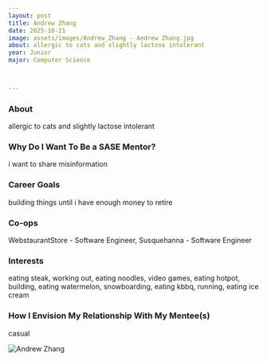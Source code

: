 ```yaml
---
layout: post
title: Andrew Zhang
date: 2025-10-21
image: assets/images/Andrew_Zhang - Andrew Zhang.jpg
about: allergic to cats and slightly lactose intolerant
year: Junior
major: Computer Science



---
```


### About

allergic to cats and slightly lactose intolerant
 

### Why Do I Want To Be a SASE Mentor?

i want to share misinformation


### Career Goals

building things until i have enough money to retire


### Co-ops

WebstaurantStore - Software Engineer, Susquehanna - Software Engineer


### Interests

eating steak, working out, eating noodles, video games, eating hotpot, building, eating watermelon, snowboarding, eating kbbq, running, eating ice cream



### How I Envision My Relationship With My Mentee(s) 

casual


<div class="text-center my-5">
    <img src="https://sase-drexel.github.io/mentorship-2025/assets/images/Andrew_Zhang - Andrew Zhang.jpg" alt="Andrew Zhang" class="rounded post-img" />
</div>

